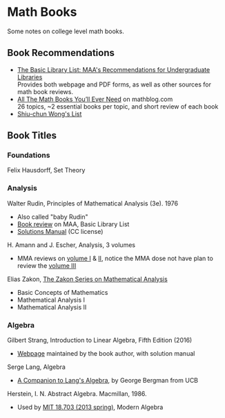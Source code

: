 # Math Books
Some notes on college level math books.

## Book Recommendations

* [The Basic Library List: MAA's Recommendations for Undergraduate Libraries](https://www.maa.org/press/maa-reviews/the-basic-library-list-maas-recommendations-for-undergraduate-libraries)<BR>
  Provides both webpage and PDF forms, as well as other sources for math book reviews.
* [All The Math Books You’ll Ever Need](https://mathblog.com/mathematics-books/) on mathblog.<span></span>com<BR>
  26 topics, ~2 essential books per topic, and short review of each book
* [Shiu-chun Wong's List](/math-wongs-list.md)

## Book Titles

### Foundations

Felix Hausdorff, Set Theory

### Analysis

Walter Rudin, Principles of Mathematical Analysis (3e). 1976

* Also called "baby Rudin"
* [Book review](https://www.maa.org/press/maa-reviews/principles-of-mathematical-analysis) on MAA, Basic Library List
* [Solutions Manual](http://digital.library.wisc.edu/1793/67009) (CC license)

H. Amann and J. Escher, Analysis, 3 volumes

* MMA reviews on [volume I](https://www.maa.org/press/maa-reviews/analysis-i-0) & [II](https://www.maa.org/press/maa-reviews/analysis-ii), notice the MMA dose not have plan to review the [volume III](https://www.maa.org/press/maa-reviews/analysis-iii)

Elias Zakon, [The Zakon Series on Mathematical Analysis](http://www.trillia.com/products.html)

* Basic Concepts of Mathematics
* Mathematical Analysis I
* Mathematical Analysis II

### Algebra

Gilbert Strang, Introduction to Linear Algebra, Fifth Edition (2016)

* [Webpage](http://math.mit.edu/~gs/linearalgebra/) maintained by the book author, with solution manual

Serge Lang, Algebra
 * [A Companion to Lang's Algebra](https://math.berkeley.edu/~gbergman/.C.to.L/), by George Bergman from UCB

Herstein, I. N. Abstract Algebra. Macmillan, 1986.

* Used by [MIT 18.703 (2013 spring)](https://ocw.mit.edu/courses/mathematics/18-703-modern-algebra-spring-2013/), Modern Algebra
